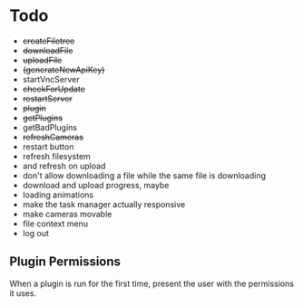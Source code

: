 Todo
=====
* ~~createFiletree~~
* ~~downloadFile~~
* ~~uploadFile~~
* ~~(generateNewApiKey)~~
* startVncServer
* ~~checkForUpdate~~
* ~~restartServer~~
* ~~plugin~~
* ~~getPlugins~~
* getBadPlugins
* ~~refreshCameras~~
* restart button
* refresh filesystem
* and refresh on upload
* don't allow downloading a file while the same file is downloading
* download and upload progress, maybe
* loading animations
* make the task manager actually responsive
* make cameras movable
* file context menu
* log out

Plugin Permissions
------

When a plugin is run for the first time, present the user with the permissions it uses.
